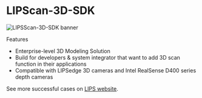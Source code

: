 # LIPScan-3D-SDK
![LIPSScan-3D-SDK banner](https://static.wixstatic.com/media/480a0e_8eed71835d104514b8fd5b5f6099c580~mv2.png/v1/fill/w_1349,h_429,al_c,q_90,usm_0.66_1.00_0.01,enc_auto/LIPScan-3D-Scan-SDK.png)

Features
- Enterprise-level 3D Modeling Solution
- Build for developers & system integrator that want to add 3D scan function in their applications
- Compatible with LIPSedge 3D cameras and Intel RealSense D400 series depth cameras

See more successful cases on [LIPS website](https://www.lips-hci.com/lipscan-3d-scan-sdk).
